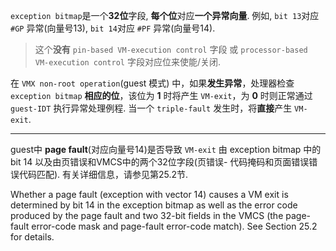 
`exception bitmap`是一个**32位**字段, **每个位**对应**一个异常向量**. 例如, `bit 13`对应 `#GP` 异常(向量号13), `bit 14`对应 `#PF` 异常(向量号14).

> 这个**没有** `pin-based VM-execution control` 字段 或 `processor-based VM-execution control` 字段对应位来使能/关闭. 

在 `VMX non-root operation`(guest 模式) 中，如果**发生异常**，处理器检查 `exception bitmap` **相应的位**，该位为 **1** 时将产生 `VM-exit`，为 **0** 时则正常通过 `guest-IDT` 执行异常处理例程. 当一个 `triple-fault` 发生时，将**直接**产生 `VM-exit`.

-----

guest中 **page fault**(对应向量号14)是否导致 `VM-exit` 由 exception bitmap 中的 bit 14 以及由页错误和VMCS中的两个32位字段(页错误- 代码掩码和页面错误错误代码匹配).  有关详细信息，请参见第25.2节. 

Whether a page fault (exception with vector 14) causes a VM exit is determined by bit 14 in the exception bitmap as well as the error code produced by the page fault and two 32-bit fields in the VMCS (the page-fault error-code mask and page-fault error-code match). See Section 25.2 for details.